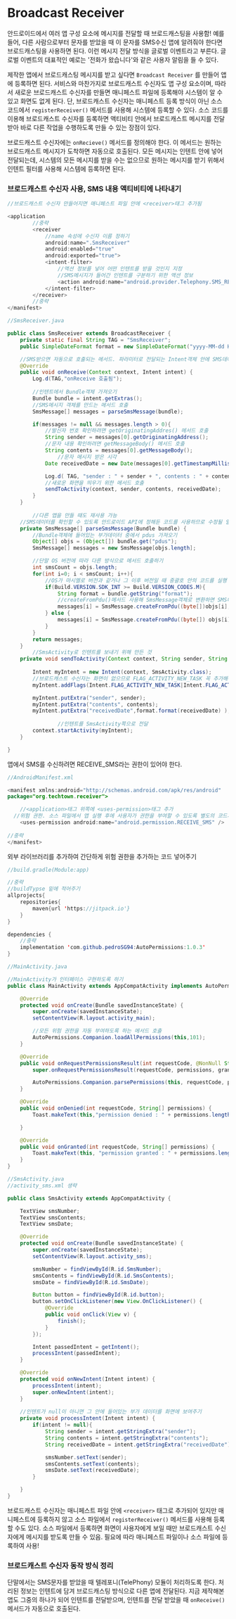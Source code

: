 # Broadcast Receiver

안드로이드에서 여러 앱 구성 요소에 메시지를 전달할 때 브로드캐스팅을 사용함! 예를 들어, 다른 사람으로부터 문자를 받았을 때 이 문자를 SMS수신 앱에 알려줘야 한다면 브로드캐스팅을 사용하면 된다. 이런 메시지 전달 방식을 글로벌 이벤트라고 부른다. 글로벌 이벤트의 대표적인 예로는 '전화가 왔습니다'와 같은 사용자 알림을 들 수 있다.

제작한 앱에서 브로드캐스팅 메시지를 받고 싶다면 `Broadcast Receiver` 를 만들어 앱에 등록하면 된다. 서비스와 마찬가지로 브로드캐스트 수신자도 앱 구성 요소이며, 따라서 새로운 브로드캐스트 수신자를 만들면 매니페스트 파일에 등록해야 시스템이 알 수 있고 화면도 없게 된다. 단, 브로드캐스트 수신자는 매니페스트 등록 방식이 아닌 소스 코드에서 `registerReceiver()` 메서드를 사용해 시스템에 등록할 수 있다. 소스 코드를 이용해 브로드캐스트 수신자를 등록하면 액티비티 안에서 브로드캐스트 메시지를 전달받아 바로 다른 작업을 수행하도록 만들 수 있는 장점이 있다.

브로드캐스트 수신자에는 `onRecieve()` 메서드를 정의해야 한다. 이 메서드는 원하는 브로드캐스트 메시지가 도착하면 자동으로 호출된다. 모든 메시지는 인텐트 안에 넣어 전달되는데, 시스템의 모든 메시지를 받을 수는 없으므로 원하는 메시지를 받기 위해서 인텐트 필터를 사용해 시스템에 등록하면 된다. 

### 브로드캐스트 수신자 사용, SMS 내용 액티비티에 나타내기

```java
//브로드캐스트 수신자 만들어지면 매니페스트 파일 안에 <receiver>태그 추가됨

<application
        //중략
        <receiver
          	//name 속성에 수신자 이름 정하기
            android:name=".SmsReceiver"
            android:enabled="true"
            android:exported="true">
            <intent-filter>
              	//액션 정보를 넣어 어떤 인텐트를 받을 것인지 지정
              	//SMS메시지가 들어간 인텐트를 구분하기 위한 액션 정보
                <action android:name="android.provider.Telephony.SMS_RECEIVED" />
            </intent-filter>
        </receiver>
        //중략
</manifest>
```

```java
//SmsReceiver.java

public class SmsReceiver extends BroadcastReceiver {
    private static final String TAG = "SmsReceiver";
    public SimpleDateFormat format = new SimpleDateFormat("yyyy-MM-dd HH:mm:ss");

  	//SMS받으면 자동으로 호출되는 메서드. 파라미터로 전달되는 Intent객체 안에 SMS데이터가 들어있다.
    @Override
    public void onReceive(Context context, Intent intent) {
        Log.d(TAG,"onReceive 호출됨");
      
      	//인텐트에서 Bundle객체 가져오기
        Bundle bundle = intent.getExtras();
      	//SMS메시지 객체를 만드는 메서드 호출
        SmsMessage[] messages = parseSmsMessage(bundle);

        if(messages != null && messages.length > 0){
          	//발신자 번호 확인하려면 getOriginatingAddres() 메서드 호출
            String sender = messages[0].getOriginatingAddress();
          	//문자 내용 확인하려면 getMessageBody() 메서드 호출
            String contents = messages[0].getMessageBody();
        		//문자 메시지 받은 시각
            Date receivedDate = new Date(messages[0].getTimestampMillis());

            Log.d( TAG, "sender : " + sender + ", contents : " + contents + ", date : " + receivedDate.toString() );
          	//새로운 화면을 띄우기 위한 메서드 호출
            sendToActivity(context, sender, contents, receivedDate);
        }
    }
  
		//다른 앱을 만들 때도 재사용 가능
  	//SMS데이터를 확인할 수 있도록 안드로이드 API에 정해둔 코드를 사용하므로 수정될 일이 거의 없기때문
    private SmsMessage[] parseSmsMessage(Bundle bundle) {
      	//Bundle객체에 들어있는 부가데이터 중에서 pdus 가져오기
        Object[] objs = (Object[]) bundle.get("pdus");
        SmsMessage[] messages = new SmsMessage[objs.length];

      	//단말 OS 버전에 따라 다른 방식으로 메서드 호출하기
        int smsCount = objs.length;
        for(int i=0; i < smsCount; i++){
          	//OS가 마시멜로 버전과 같거나 그 이후 버전일 때 중괄호 안의 코드를 실행
            if(Build.VERSION.SDK_INT >= Build.VERSION_CODES.M){
                String format = bundle.getString("format");
              	//createFromPdu()메서드 사용해 SmsMessage객체로 변환하면 SMS데이터 확인 가능
                messages[i] = SmsMessage.createFromPdu((byte[])objs[i],format);
            } else {
                messages[i] = SmsMessage.createFromPdu((byte[]) objs[i]);
            }
        }
        return messages;
    }
		//SmsActivity로 인텐트를 보내기 위해 만든 것
    private void sendToActivity(Context context, String sender, String contents, Date receivedDate) {
     
        Intent myIntent = new Intent(context, SmsActivity.class);
      	//브로드캐스트 수신자는 화면이 없으므로 FLAG_ACTIVITY_NEW_TASK 꼭 추가해주기
        myIntent.addFlags(Intent.FLAG_ACTIVITY_NEW_TASK|Intent.FLAG_ACTIVITY_SINGLE_TOP|Intent.FLAG_ACTIVITY_CLEAR_TOP);

        myIntent.putExtra("sender", sender);
        myIntent.putExtra("contents", contents);
        myIntent.putExtra("receivedDate",format.format(receivedDate) );
      
				//인텐트를 SmsActivity쪽으로 전달
        context.startActivity(myIntent);
    }

}

```

앱에서 SMS를 수신하려면 RECEIVE_SMS라는 권한이 있어야 한다.

```java
//AndroidManifest.xml

<manifest xmlns:android="http://schemas.android.com/apk/res/android"
package="org.techtown.receiver">

	//<application>태그 위쪽에 <uses-permission>태그 추가
  //위험 권한. 소스 파일에서 앱 실행 후에 사용자가 권한을 부여할 수 있도록 별도의 코드가 추가되어야 함
	<uses-permission android:name="android.permission.RECEIVE_SMS" />
  
//중략
</manifest>
```

외부 라이브러리를 추가하여 간단하게 위험 권한을 추가하는 코드 넣어주기

```java
//build.gradle(Module:app)

//중략
//buildTypse 밑에 적어주기
allprojects{
    repositories{
        maven{url 'https://jitpack.io'}
    }
}

dependencies {
    //중략
    implementation 'com.github.pedroSG94:AutoPermissions:1.0.3'
}
```

```java
//MainActivity.java

//MainActivity가 인터페이스 구현하도록 하기
public class MainActivity extends AppCompatActivity implements AutoPermissionsListener {

    @Override
    protected void onCreate(Bundle savedInstanceState) {
        super.onCreate(savedInstanceState);
        setContentView(R.layout.activity_main);

      	//모든 위험 권한을 자동 부여하도록 하는 메서드 호출
        AutoPermissions.Companion.loadAllPermissions(this,101);
    }

    @Override
    public void onRequestPermissionsResult(int requestCode, @NonNull String[] permissions, @NonNull int[] grantResults) {
        super.onRequestPermissionsResult(requestCode, permissions, grantResults);

        AutoPermissions.Companion.parsePermissions(this, requestCode, permissions,this);
    }

    @Override
    public void onDenied(int requestCode, String[] permissions) {
        Toast.makeText(this,"permission denied : " + permissions.length, Toast.LENGTH_SHORT).show();

    }

    @Override
    public void onGranted(int requestCode, String[] permissions) {
        Toast.makeText(this, "permission granted : " + permissions.length, Toast.LENGTH_LONG);
    }
}
```

```java
//SmsActivity.java
//activity_sms.xml 생략

public class SmsActivity extends AppCompatActivity {

    TextView smsNumber;
    TextView smsContents;
    TextView smsDate;

    @Override
    protected void onCreate(Bundle savedInstanceState) {
        super.onCreate(savedInstanceState);
        setContentView(R.layout.activity_sms);

        smsNumber = findViewById(R.id.SmsNumber);
        smsContents = findViewById(R.id.SmsContents);
        smsDate = findViewById(R.id.SmsDate);

        Button button = findViewById(R.id.button);
        button.setOnClickListener(new View.OnClickListener() {
            @Override
            public void onClick(View v) {
                finish();
            }
        });

        Intent passedIntent = getIntent();
        processIntent(passedIntent);
    }

    @Override
    protected void onNewIntent(Intent intent) {
        processIntent(intent);
        super.onNewIntent(intent);
    }
		
  	//인텐트가 null이 아니면 그 안에 들어있는 부가 데이터를 화면에 보여주기
    private void processIntent(Intent intent) {
        if(intent != null){
            String sender = intent.getStringExtra("sender");
            String contents = intent.getStringExtra("contents");
            String receivedDate = intent.getStringExtra("receivedDate");

            smsNumber.setText(sender);
            smsContents.setText(contents);
            smsDate.setText(receivedDate);
        }

    }
}
```

브로드캐스트 수신자는 매니페스트 파일 안에 `<receiver>` 태그로 추가되어 있지만 매니페스트에 등록하지 않고 소스 파일에서 `registerReceiver()` 메서드를 사용해 등록할 수도 있다. 소스 파일에서 등록하면 화면이 사용자에게 보일 때만 브로드캐스트 수신자에게 메시지를 받도록 만들 수 있음. 필요에 따라 매니페스트 파일이나 소스 파일에 등록하여 사용!

### 브로드캐스트 수신자 동작 방식 정리

단말에서는 SMS문자를 받았을 때 텔레포니(TelePhony) 모듈이 처리하도록 한다. 처리된 정보는 인텐트에 담겨 브로드캐스팅 방식으로 다른 앱에 전달된다. 지금 제작해본 앱도 그중의 하나가 되어 인텐트를 전달받으며, 인텐트를 전달 받았을 때 `onReceive()` 메서드가 자동으로 호출된다.

